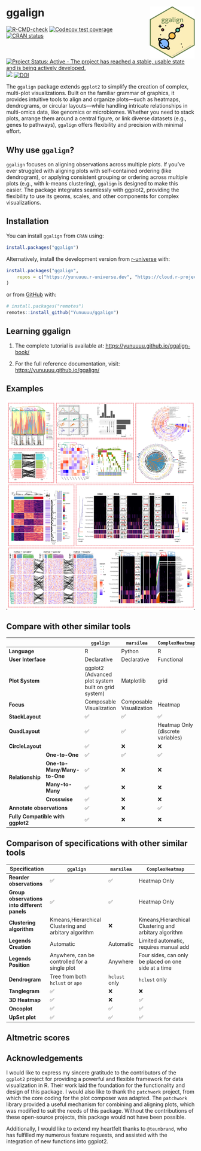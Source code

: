 
# ggalign <a href="https://yunuuuu.github.io/ggalign/"><img src="man/figures/logo.png" align="right" height="139" alt="ggalign website" /></a>

<!-- badges: start -->

[![R-CMD-check](https://github.com/Yunuuuu/ggalign/actions/workflows/R-CMD-check.yaml/badge.svg)](https://github.com/Yunuuuu/ggalign/actions/workflows/R-CMD-check.yaml)
[![Codecov test
coverage](https://codecov.io/gh/Yunuuuu/ggalign/branch/main/graph/badge.svg)](https://app.codecov.io/gh/Yunuuuu/ggalign?branch=main)
[![CRAN
status](https://www.r-pkg.org/badges/version/ggalign)](https://CRAN.R-project.org/package=ggalign)
[![Project Status: Active - The project has reached a stable, usable
state and is being actively
developed.](https://www.repostatus.org/badges/latest/active.svg)](https://www.repostatus.org/#active)
[![](https://cranlogs.r-pkg.org/badges/ggalign)](https://cran.r-project.org/package=ggalign)
[![DOI](https://zenodo.org/badge/828195668.svg)](https://doi.org/10.5281/zenodo.14825328)
<!-- badges: end -->

The `ggalign` package extends `ggplot2` to simplify the creation of
complex, multi-plot visualizations. Built on the familiar grammar of
graphics, it provides intuitive tools to align and organize plots—such
as heatmaps, dendrograms, or circular layouts—while handling intricate
relationships in multi-omics data, like genomics or microbiomes. Whether
you need to stack plots, arrange them around a central figure, or link
diverse datasets (e.g., genes to pathways), `ggalign` offers flexibility
and precision with minimal effort.

## Why use `ggalign`?

`ggalign` focuses on aligning observations across multiple plots. If
you’ve ever struggled with aligning plots with self-contained ordering
(like dendrogram), or applying consistent grouping or ordering across
multiple plots (e.g., with k-means clustering), `ggalign` is designed to
make this easier. The package integrates seamlessly with ggplot2,
providing the flexibility to use its geoms, scales, and other components
for complex visualizations.

## Installation

You can install `ggalign` from `CRAN` using:

``` r
install.packages("ggalign")
```

Alternatively, install the development version from
[r-universe](https://yunuuuu.r-universe.dev/ggalign) with:

``` r
install.packages("ggalign",
    repos = c("https://yunuuuu.r-universe.dev", "https://cloud.r-project.org")
)
```

or from [GitHub](https://github.com/Yunuuuu/ggalign) with:

``` r
# install.packages("remotes")
remotes::install_github("Yunuuuu/ggalign")
```

## Learning ggalign

1.  The complete tutorial is available at:
    <https://yunuuuu.github.io/ggalign-book/>

2.  For the full reference documentation, visit:
    <https://yunuuuu.github.io/ggalign/>

## Examples

![](man/figures/overview.png)

## Compare with other similar tools

<table class="table"><thead>
    <tr>
        <th colspan="2"></th>
        <th> <code>ggalign</code> </th>
        <th> <code>marsilea</code> </th>
        <th> <code>ComplexHeatmap</code> </th>
    </tr></thead>
<tbody>
    <tr>
        <td colspan="2"> <strong>Language</strong> </td>
        <td>R</td>
        <td>Python</td>
        <td>R</td>
    </tr>
    <tr>
        <td colspan="2"> <strong>User Interface</strong> </td>
        <td>Declarative</td>
        <td>Declarative</td>
        <td>Functional</td>
    </tr>
    <tr>
        <td colspan="2"> <strong>Plot System</strong> </td>
        <td>ggplot2 (Advanced plot system built on grid system)</td>
        <td>Matplotlib</td>
        <td>grid</td>
    </tr>
    <tr>
        <td colspan="2"> <strong>Focus</strong> </td>
        <td>Composable Visualization</td>
        <td>Composable Visualization</td>
        <td>Heatmap</td>
    </tr>
    <tr>
        <td colspan="2"> <strong>StackLayout</strong> </td>
        <td>✅</td>
        <td>✅</td>
        <td>✅</td>
    </tr>
    <tr>
        <td colspan="2"> <strong>QuadLayout</strong> </td>
        <td>✅</td>
        <td>✅</td>
        <td>Heatmap Only (discrete variables)</td>
    </tr>
    <tr>
        <td colspan="2"> <strong>CircleLayout</strong> </td>
        <td>✅</td>
        <td>❌</td>
        <td>❌</td>
    </tr>
    <tr>
        <td rowspan="4"> <strong>Relationship</strong> </td>
        <td> <strong>One-to-One</strong> </td>
        <td>✅</td>
        <td>✅</td>
        <td>✅</td>
    </tr>
    <tr>
        <td> <strong>One-to-Many</strong>/<strong>Many-to-One</strong> </td>
        <td>✅</td>
        <td>❌</td>
        <td>❌</td>
    </tr>
    <tr>
        <td> <strong>Many-to-Many</strong> </td>
        <td>✅</td>
        <td>❌</td>
        <td>❌</td>
    </tr>
    <tr>
        <td> <strong>Crosswise</strong> </td>
        <td>✅</td>
        <td>❌</td>
        <td>❌</td>
    </tr>
    <tr>
        <td colspan="2"> <strong>Annotate observations</strong> </td>
        <td>✅</td>
        <td>❌</td>
        <td>✅</td>
    </tr>
    <tr>
        <td colspan="2"> <strong>Fully Compatible with ggplot2</strong> </td>
        <td>✅</td>
        <td>❌</td>
        <td>❌</td>
    </tr>
</tbody></table>

## Comparison of specifications with other similar tools

| Specification                                | `ggalign`                                             | `marsilea`    | `ComplexHeatmap`                                      |
|----------------------------------------------|-------------------------------------------------------|---------------|-------------------------------------------------------|
| **Reorder observations**                     | ✅                                                    | ✅            | Heatmap Only                                          |
| **Group observations into different panels** | ✅                                                    | ✅            | Heatmap Only                                          |
| **Clustering algorithm**                     | Kmeans,Hierarchical Clustering and arbitary algorithm | ❌            | Kmeans,Hierarchical Clustering and arbitary algorithm |
| **Legends Creation**                         | Automatic                                             | Automatic     | Limited automatic, requires manual add                |
| **Legends Position**                         | Anywhere, can be controlled for a single plot         | Anywhere      | Four sides, can only be placed on one side at a time  |
| **Dendrogram**                               | Tree from both `hclust` or `ape`                      | `hclust` only | `hclust` only                                         |
| **Tanglegram**                               | ✅                                                    | ❌            | ❌                                                    |
| **3D Heatmap**                               | ✅                                                    | ❌            | ✅                                                    |
| **Oncoplot**                                 | ✅                                                    | ✅            | ✅                                                    |
| **UpSet plot**                               | ✅                                                    | ✅            | ✅                                                    |

## Altmetric scores

<script type="text/javascript" src="https://d1bxh8uas1mnw7.cloudfront.net/assets/embed.js"></script>

<div class="altmetric-embed" data-badge-type="medium-donut"
data-badge-popover="right" data-altmetric-id="173956809">

</div>

## Acknowledgements

I would like to express my sincere gratitude to the contributors of the
`ggplot2` project for providing a powerful and flexible framework for
data visualization in R. Their work laid the foundation for the
functionality and design of this package. I would also like to thank the
`patchwork` project, from which the core coding for the plot composer
was adapted. The `patchwork` library provided a useful mechanism for
combining and aligning plots, which was modified to suit the needs of
this package. Without the contributions of these open-source projects,
this package would not have been possible.

Additionally, I would like to extend my heartfelt thanks to
`@teunbrand`, who has fulfilled my numerous feature requests, and
assisted with the integration of new functions into ggplot2.
